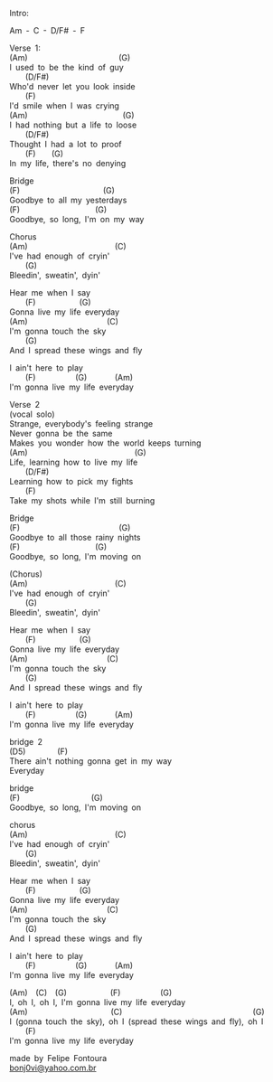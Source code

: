 <!--2020-09-07 05:21:33-->
Intro:  
  
Am - C - D/F# - F  
  
Verse 1:  
(Am)                       (G)  
I used to be the kind of guy  
    (D/F#)  
Who'd never let you look inside  
    (F)  
I'd smile when I was crying  
(Am)                        (G)  
I had nothing but a life to loose  
    (D/F#)  
Thought I had a lot to proof  
    (F)    (G)  
In my life, there's no denying  
  
Bridge  
(F)                     (G)  
Goodbye to all my yesterdays  
(F)                   (G)  
Goodbye, so long, I'm on my way  
  
Chorus  
(Am)                      (C)  
I've had enough of cryin'  
    (G)  
Bleedin', sweatin', dyin'  
  
Hear me when I say  
    (F)           (G)  
Gonna live my life everyday  
(Am)                    (C)  
I'm gonna touch the sky  
    (G)  
And I spread these wings and fly  
  
I ain't here to play  
    (F)          (G)       (Am)  
I'm gonna live my life everyday  
  
Verse 2  
(vocal solo)  
Strange, everybody's feeling strange  
Never gonna be the same  
Makes you wonder how the world keeps turning  
(Am)                           (G)  
Life, learning how to live my life  
    (D/F#)  
Learning how to pick my fights  
    (F)  
Take my shots while I'm still burning  
  
Bridge  
(F)                         (G)  
Goodbye to all those rainy nights  
(F)                   (G)  
Goodbye, so long, I'm moving on  
  
(Chorus)  
(Am)                      (C)  
I've had enough of cryin'  
    (G)  
Bleedin', sweatin', dyin'  
  
Hear me when I say  
    (F)           (G)  
Gonna live my life everyday  
(Am)                    (C)  
I'm gonna touch the sky  
    (G)  
And I spread these wings and fly  
  
I ain't here to play  
    (F)          (G)       (Am)  
I'm gonna live my life everyday  
  
bridge 2  
(D5)        (F)  
There ain't nothing gonna get in my way  
Everyday  
  
bridge  
(F)                  (G)  
Goodbye, so long, I'm moving on  
  
chorus  
(Am)                      (C)  
I've had enough of cryin'  
    (G)  
Bleedin', sweatin', dyin'  
  
Hear me when I say  
    (F)           (G)  
Gonna live my life everyday  
(Am)                    (C)  
I'm gonna touch the sky  
    (G)  
And I spread these wings and fly  
  
I ain't here to play  
    (F)          (G)       (Am)  
I'm gonna live my life everyday  
  
(Am)  (C)  (G)           (F)          (G)  
I, oh I, oh I, I'm gonna live my life everyday  
(Am)                     (C)                                 (G)  
I (gonna touch the sky), oh I (spread these wings and fly), oh I  
    (F)  
I'm gonna live my life everyday  
  
  
made by Felipe Fontoura  
bonj0vi@yahoo.com.br